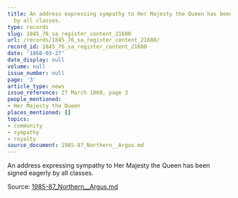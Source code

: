 ```yaml
---
title: An address expressing sympathy to Her Majesty the Queen has been signed eagerly
  by all classes.
type: records
slug: 1845_76_sa_register_content_21680
url: /records/1845_76_sa_register_content_21680/
record_id: 1845_76_sa_register_content_21680
date: '1868-03-27'
date_display: null
volume: null
issue_number: null
page: '3'
article_type: news
issue_reference: 27 March 1868, page 3
people_mentioned:
- Her Majesty the Queen
places_mentioned: []
topics:
- community
- sympathy
- royalty
source_document: 1985-87_Northern__Argus.md
---
```


An address expressing sympathy to Her Majesty the Queen has been signed eagerly by all classes.

Source: [1985-87_Northern__Argus.md](/downloads/markdown/1985-87_Northern__Argus.md)
